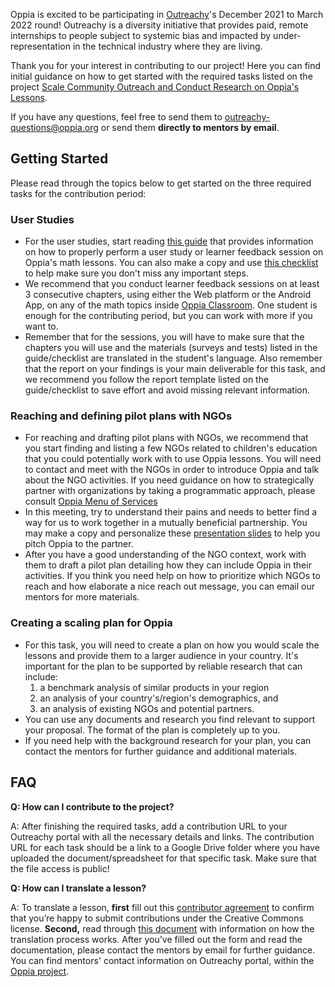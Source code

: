 Oppia is excited to be participating in [Outreachy](https://www.outreachy.org/)'s December 2021 to March 2022 round! Outreachy is a diversity initiative that provides paid, remote internships to people subject to systemic bias and impacted by under-representation in the technical industry where they are living.

Thank you for your interest in contributing to our project! Here you can find initial guidance on how to get started with the required tasks listed on the project [Scale Community Outreach and Conduct Research on Oppia's Lessons](https://www.outreachy.org/outreachy-december-2021-internship-round/communities/oppia/#scale-community-outreach-and-conduct-research-on-o).

If you have any questions, feel free to send them to outreachy-questions@oppia.org or send them **directly to mentors by email**.

## Getting Started

Please read through the topics below to get started on the three required tasks for the contribution period:

### User Studies

*  For the user studies, start reading [this guide](https://docs.google.com/document/d/1j1S9HnoesGZMNeYccV8rXZ2bZwPhKV5-B6j9CnPRM_I/edit?usp=sharing) that provides information on how to properly perform a user study or learner feedback session on Oppia's math lessons. You can also make a copy and use [this checklist](https://docs.google.com/spreadsheets/d/1ybGCKSsa8fIqcBliavShN06f_PakiiBPPxLg6d48R2w/edit?usp=sharing) to help make sure you don't miss any important steps. 
* We recommend that you conduct learner feedback sessions on at least 3 consecutive chapters, using either the Web platform or the Android App, on any of the math topics inside [Oppia Classroom](https://docs.google.com/document/d/1j1S9HnoesGZMNeYccV8rXZ2bZwPhKV5-B6j9CnPRM_I/edit?usp=sharing). One student is enough for the contributing period, but you can work with more if you want to.
*  Remember that for the sessions, you will have to make sure that the chapters you will use and the materials (surveys and tests) listed in the guide/checklist are translated in the student's language. Also remember that the report on your findings is your main deliverable for this task, and we recommend you follow the report template listed on the guide/checklist to save effort and avoid missing relevant information. 

### Reaching and defining pilot plans with NGOs

* For reaching and drafting pilot plans with NGOs, we recommend that you start finding and listing a few NGOs related to children's education that you could potentially work with to use Oppia lessons. You will need to contact and meet with the NGOs in order to introduce Oppia and talk about the NGO activities. If you need guidance on how to strategically partner with organizations by taking a programmatic approach, please consult [Oppia Menu of Services](https://docs.google.com/document/d/1sC7lfTQ_iT6dx78wHjL1S-ldJDSUC3UEltnB0j0yexA/edit?usp=sharing ) 
* In this meeting, try to understand their pains and needs to better find a way for us to work together in a mutually beneficial partnership. You may make a copy and personalize these [presentation slides](https://docs.google.com/presentation/d/1kWXni2omdpOZjUId712odYGSxfEziHg0wu81ChdvHAE/edit?usp=sharing) to help you pitch Oppia to the partner.
* After you have a good understanding of the NGO context, work with them to draft a pilot plan detailing how they can include Oppia in their activities. If you think you need help on how to prioritize which NGOs to reach and how elaborate a nice reach out message, you can email our mentors for more materials.

### Creating a scaling plan for Oppia
* For this task, you will need to create a plan on how you would scale the lessons and provide them to a larger audience in your country. It's important for the plan to be supported by reliable research that can include: 
   1. a benchmark analysis of similar products in your region
   2. an analysis of your country's/region's demographics, and 
   3. an analysis of existing NGOs and potential partners. 
* You can use any documents and research you find relevant to support your proposal. The format of the plan is completely up to you. 
* If you need help with the background research for your plan, you can contact the mentors for further guidance and additional materials.

## FAQ

**Q: How can I contribute to the project?**

A: After finishing the required tasks, add a contribution URL to your Outreachy portal with all the necessary details and links. The contribution URL for each task should be a link to a Google Drive folder where you have uploaded the document/spreadsheet for that specific task. Make sure that the file access is public!

**Q: How can I translate a lesson?**

A: To translate a lesson, **first** fill out this [contributor agreement](https://forms.gle/4bHhrZ211R6LMg93A) to confirm that you’re happy to submit contributions under the Creative Commons license. **Second,** read through [this document](https://docs.google.com/document/d/17jMFtfHVWtJYrzyGQUKdsRXgky7lWv76sGYLOxSbA5w/edit?usp=sharing) with information on how the translation process works. After you've filled out the form and read the documentation, please contact the mentors by email for further guidance. You can find mentors' contact information on Outreachy portal, within the [Oppia project](https://www.outreachy.org/outreachy-december-2021-internship-round/communities/oppia/#scale-community-outreach-and-conduct-research-on-o).
